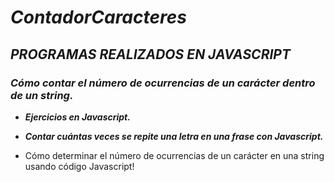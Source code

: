 # **_ContadorCaracteres_**

## **_PROGRAMAS REALIZADOS EN JAVASCRIPT_**

### **_Cómo contar el número de ocurrencias de un carácter dentro de un string._**

- **_Ejercicios en Javascript._**
  
- **_Contar cuántas veces se repite una letra en una frase con Javascript._**
- Cómo determinar el número de ocurrencias de un carácter en una string usando código Javascript!
